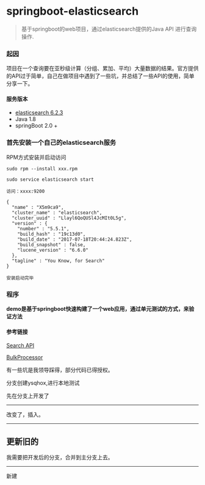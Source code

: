 # springboot-elasticsearch
> 基于springboot的web项目，通过elasticsearch提供的Java API 进行查询操作.

### 起因
项目在一个查询要在亚秒级计算（分组、累加、平均）大量数据的结果。官方提供的API过于简单，自己在做项目中遇到了一些坑，并总结了一些API的使用，简单分享一下。
#### 服务版本
+ [elasticsearch 6.2.3](https://www.elastic.co/downloads/past-releases#)
+ Java 1.8
+ springBoot 2.0 +

### 首先安装一个自己的elasticsearch服务
RPM方式安装并启动访问
```
sudo rpm --install xxx.rpm

sudo service elasticsearch start

访问：xxxx:9200

{
  "name" : "X5m9ca9",
  "cluster_name" : "elasticsearch",
  "cluster_uuid" : "Llayl6QoQUSl4JcMIt0L5g",
  "version" : {
    "number" : "5.5.1",
    "build_hash" : "19c13d0",
    "build_date" : "2017-07-18T20:44:24.823Z",
    "build_snapshot" : false,
    "lucene_version" : "6.6.0"
  },
  "tagline" : "You Know, for Search"
}

安装启动完毕
```
### 程序
**demo是基于springboot快速构建了一个web应用，通过单元测试的方式，来验证方法**

#### 参考链接
[Search API](https://www.elastic.co/guide/en/elasticsearch/client/java-api/current/java-search.html)

[BulkProcessor](https://www.elastic.co/guide/en/elasticsearch/client/java-api/current/java-docs-bulk-processor.html)

有一些坑是我领导踩得，部分代码已得授权。

分支创建ysqhox,进行本地测试

先在分支上开发了

--------


改变了，插入。

--------
更新旧的
------
我需要把开发后的分支，合并到主分支上去。

-------
新建